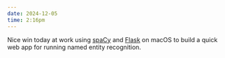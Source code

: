 ```yaml
---
date: 2024-12-05
time: 2:16pm
---
```

Nice win today at work using <a href="https://spacy.io/">spaCy</a> and <a href="https://flask.palletsprojects.com/en/stable/">Flask</a> on macOS to build a quick web app for running named entity recognition.